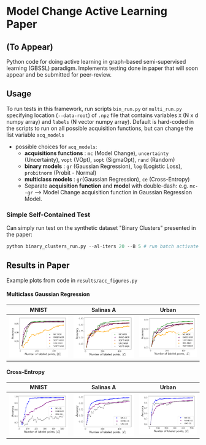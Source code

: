 # Model Change Active Learning Paper
## (To Appear)

Python code for doing active learning in graph-based semi-supervised learning (GBSSL) paradigm. Implements testing done in paper that will soon appear and be submitted for peer-review.

## Usage

To run tests in this framework, run scripts ``bin_run.py`` or ``multi_run.py`` specifying location (``--data-root``) of ``.npz`` file that contains variables ``X`` (N x d numpy array) and ``labels`` (N vector numpy array). Default is hard-coded in the scripts to run on all possible acquisition functions, but can change the list variable ``acq_models``
* possible choices for ``acq_models``:
  * __acquisitions functions__ : ``mc`` (Model Change), ``uncertainty`` (Uncertainty), ``vopt`` (VOpt), ``sopt`` (SigmaOpt), ``rand`` (Random)
  * __binary models__ : ``gr`` (Gaussian Regression), ``log`` (Logistic Loss), ``probitnorm`` (Probit - Normal)
  * __multiclass models__ : ``gr``(Gaussian Regression), ``ce`` (Cross-Entropy)
  * Separate __acquisition function__ and __model__ with double-dash: e.g. ``mc--gr`` --> Model Change acquisition function in Gaussian Regression Model.

### Simple Self-Contained Test

Can simply run test on the synthetic dataset "Binary Clusters" presented in the paper:
``` python binary_clusters_run.py --al-iters 100 --B 1 # run sequential active learning on binary clusters data for 100 active learning iterations
python binary_clusters_run.py --al-iters 20 --B 5 # run batch activate learning on binary clusters data for 20 active learning iterations
```

## Results in Paper
Example plots from code in ``results/acc_figures.py``
#### Multiclass Gaussian Regression
MNIST           |  Salinas A       | Urban 
:-------------------------:|:-------------------------:|:-------------------------:
![](results/gh-pics/acc-mgr-mnist.png) |  ![](results/gh-pics/acc-mgr-salinas.png) | ![](results/gh-pics/acc-mgr-urban.png)

#### Cross-Entropy 
MNIST           |  Salinas A       | Urban 
:-------------------------:|:-------------------------:|:-------------------------:
![](results/gh-pics/acc-ce-mnist.png) |  ![](results/gh-pics/acc-ce-salinas.png) | ![](results/gh-pics/acc-ce-urban.png)

